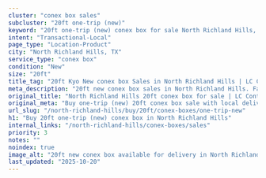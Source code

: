 ```yaml
---
cluster: "conex box sales"
subcluster: "20ft one-trip (new)"
keyword: "20ft one-trip (new) conex box for sale North Richland Hills, TX"
intent: "Transactional-Local"
page_type: "Location-Product"
city: "North Richland Hills, TX"
service_type: "conex box"
condition: "New"
size: "20ft"
title_tag: "20ft Kyo New conex box Sales in North Richland Hills | LC Container"
meta_description: "20ft new conex box sales in North Richland Hills. Fast delivery, competitive pricing. Serving conex boxes area. Quote ID: TQ0. Call (214) 524-4168 for your free quote today."
original_title: "North Richland Hills 20ft conex box for sale | LC Container"
original_meta: "Buy one-trip (new) 20ft conex box sale with local delivery in North Richland Hills, TX. LC Container — local Since 2003. Request a fast quote today."
url_slug: "/north-richland-hills/buy/20ft/conex-boxes/one-trip-new"
h1: "Buy 20ft one-trip (new) conex box in North Richland Hills"
internal_links: "/north-richland-hills/conex-boxes/sales"
priority: 3
notes: ""
noindex: true
image_alt: "20ft new conex box available for delivery in North Richland Hills"
last_updated: "2025-10-20"
---
```


<!-- TODO: Add unique city/inventory copy, images, and internal links here. -->

